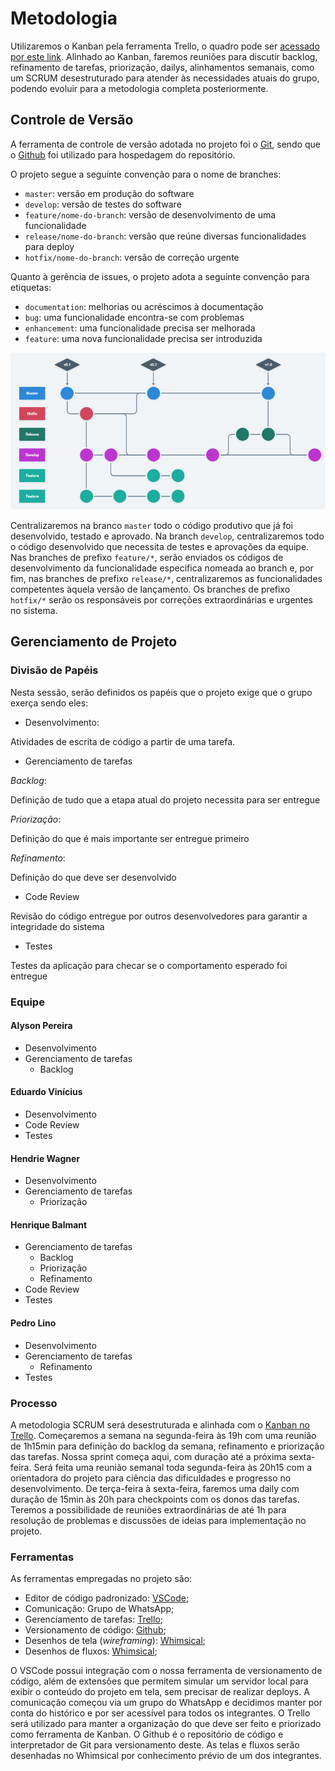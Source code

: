 # Metodologia

Utilizaremos o Kanban pela ferramenta Trello, o quadro pode ser [acessado por este link](https://trello.com/invite/b/wXW23s3F/d3b31807c1695a722b31a0d2ba102c45/futnetwork). Alinhado ao Kanban, faremos reuniões para discutir backlog, refinamento de tarefas, priorização, dailys, alinhamentos semanais, como um SCRUM desestruturado para atender às necessidades atuais do grupo, podendo evoluir para a metodologia completa posteriormente.

## Controle de Versão

A ferramenta de controle de versão adotada no projeto foi o
[Git](https://git-scm.com/), sendo que o [Github](https://github.com)
foi utilizado para hospedagem do repositório.

O projeto segue a seguinte convenção para o nome de branches:

- `master`: versão em produção do software
- `develop`: versão de testes do software
- `feature/nome-do-branch`: versão de desenvolvimento de uma funcionalidade
- `release/nome-do-branch`: versão que reúne diversas funcionalidades para deploy
- `hotfix/nome-do-branch`: versão de correção urgente

Quanto à gerência de issues, o projeto adota a seguinte convenção para
etiquetas:

- `documentation`: melhorias ou acréscimos à documentação
- `bug`: uma funcionalidade encontra-se com problemas
- `enhancement`: uma funcionalidade precisa ser melhorada
- `feature`: uma nova funcionalidade precisa ser introduzida

![](img/gitflow.png)

Centralizaremos na branco `master` todo o código produtivo que já foi desenvolvido, testado e aprovado. Na branch `develop`, centralizaremos todo o código desenvolvido que necessita de testes e aprovações da equipe. Nas branches de prefixo `feature/*`, serão enviados os códigos de desenvolvimento da funcionalidade especifica nomeada ao branch e, por fim, nas branches de prefixo `release/*`, centralizaremos as funcionalidades competentes àquela versão de lançamento. Os branches de prefixo `hotfix/*` serão os responsáveis por correções extraordinárias e urgentes no sistema.

## Gerenciamento de Projeto

### Divisão de Papéis

Nesta sessão, serão definidos os papéis que o projeto exige que o grupo exerça sendo eles:

- Desenvolvimento:

Atividades de escrita de código a partir de uma tarefa.

- Gerenciamento de tarefas

_Backlog_:

Definição de tudo que a etapa atual do projeto necessita para ser entregue

_Priorização_:

Definição do que é mais importante ser entregue primeiro

_Refinamento_:

Definição do que deve ser desenvolvido

- Code Review

Revisão do código entregue por outros desenvolvedores para garantir a integridade do sistema

- Testes

Testes da aplicação para checar se o comportamento esperado foi entregue

### Equipe

#### Alyson Pereira

- Desenvolvimento
- Gerenciamento de tarefas
  - Backlog

#### Eduardo Vinícius

- Desenvolvimento
- Code Review
- Testes

#### Hendrie Wagner

- Desenvolvimento
- Gerenciamento de tarefas
  - Priorização

#### Henrique Balmant

- Gerenciamento de tarefas
  - Backlog
  - Priorização
  - Refinamento
- Code Review
- Testes

#### Pedro Lino

- Desenvolvimento
- Gerenciamento de tarefas
  - Refinamento
- Testes

### Processo

A metodologia SCRUM será desestruturada e alinhada com o [Kanban no Trello](https://trello.com/invite/b/wXW23s3F/d3b31807c1695a722b31a0d2ba102c45/futnetwork).
Começaremos a semana na segunda-feira às 19h com uma reunião de 1h15min para definição do backlog da semana, refinamento e priorização das tarefas. Nossa sprint começa aqui, com duração até a próxima sexta-feira.
Será feita uma reunião semanal toda segunda-feira às 20h15 com a orientadora do projeto para ciência das dificuldades e progresso no desenvolvimento.
De terça-feira à sexta-feira, faremos uma daily com duração de 15min às 20h para checkpoints com os donos das tarefas.
Teremos a possibilidade de reuniões extraordinárias de até 1h para resolução de problemas e discussões de ideias para implementação no projeto.

### Ferramentas

As ferramentas empregadas no projeto são:

- Editor de código padronizado: [VSCode](https://code.visualstudio.com/);
- Comunicação: Grupo de WhatsApp;
- Gerenciamento de tarefas: [Trello](https://trello.com/invite/b/wXW23s3F/d3b31807c1695a722b31a0d2ba102c45/futnetwork);
- Versionamento de código: [Github](https://github.com/ICEI-PUC-Minas-PMV-ADS/pmv-ads-2022-1-e1-proj-web-t6-grupo_2_futnetwork);
- Desenhos de tela (_wireframing_): [Whimsical](https://whimsical.com/futnetwork-CxPCbG5Va8Q9fyGJQiykSX);
- Desenhos de fluxos: [Whimsical](https://whimsical.com/futnetwork-CxPCbG5Va8Q9fyGJQiykSX);

O VSCode possui integração com o nossa ferramenta de versionamento de código, além de extensões que permitem simular um servidor local para exibir o conteúdo do projeto em tela, sem precisar de realizar deploys. A comunicação começou via um grupo do WhatsApp e decidimos manter por conta do histórico e por ser acessível para todos os integrantes. O Trello será utilizado para manter a organização do que deve ser feito e priorizado como ferramenta de Kanban. O Github é o repositório de código e interpretador de Git para versionamento deste. As telas e fluxos serão desenhadas no Whimsical por conhecimento prévio de um dos integrantes.
